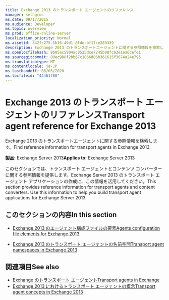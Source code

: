 ```yaml
---
title: Exchange 2013 のトランスポート エージェントのリファレンス
manager: sethgros
ms.date: 09/17/2015
ms.audience: Developer
ms.topic: overview
ms.prod: office-online-server
localization_priority: Normal
ms.assetid: 342fc275-5b16-49d1-8fde-bf17ce289339
description: Exchange 2013 のトランスポートエージェントに関する参照情報を検索します。
ms.openlocfilehash: 8b05ac5904ac0525dce7245b98fc63e1ea6cefe1
ms.sourcegitcommit: 88ec988f2bb67c1866d06b361615f3674a24e795
ms.translationtype: MT
ms.contentlocale: ja-JP
ms.lasthandoff: 06/03/2020
ms.locfileid: "44461780"
---
```

# <a name="transport-agent-reference-for-exchange-2013"></a><span data-ttu-id="c92e3-103">Exchange 2013 のトランスポート エージェントのリファレンス</span><span class="sxs-lookup"><span data-stu-id="c92e3-103">Transport agent reference for Exchange 2013</span></span>

<span data-ttu-id="c92e3-104">Exchange 2013 のトランスポートエージェントに関する参照情報を検索します。</span><span class="sxs-lookup"><span data-stu-id="c92e3-104">Find reference information for transport agents in Exchange 2013.</span></span>
  
<span data-ttu-id="c92e3-105">**製品:** Exchange Server 2013</span><span class="sxs-lookup"><span data-stu-id="c92e3-105">**Applies to:** Exchange Server 2013</span></span> 
  
<span data-ttu-id="c92e3-p101">このセクションでは、トランスポート エージェントとコンテンツ コンバーターに関する参照情報を提供します。Exchange Server 2013 のトランスポート エージェント アプリケーションの作成に、この情報を活用してください。</span><span class="sxs-lookup"><span data-stu-id="c92e3-p101">This section provides reference information for transport agents and content converters. Use this information to help you build transport agent applications for Exchange Server 2013.</span></span>
  
## <a name="in-this-section"></a><span data-ttu-id="c92e3-108">このセクションの内容</span><span class="sxs-lookup"><span data-stu-id="c92e3-108">In this section</span></span>

- [<span data-ttu-id="c92e3-109">Exchange 2013 のエージェント構成ファイルの要素</span><span class="sxs-lookup"><span data-stu-id="c92e3-109">Agents configuration file elements for Exchange 2013</span></span>](agents-configuration-file-elements-for-exchange-2013.md)
    
- [<span data-ttu-id="c92e3-110">Exchange 2013 のトランスポート エージェントの名前空間</span><span class="sxs-lookup"><span data-stu-id="c92e3-110">Transport agent namespaces in Exchange 2013</span></span>](transport-agent-namespaces-in-exchange-2013.md)
    
## <a name="see-also"></a><span data-ttu-id="c92e3-111">関連項目</span><span class="sxs-lookup"><span data-stu-id="c92e3-111">See also</span></span>

- [<span data-ttu-id="c92e3-112">Exchange のトランスポート エージェント</span><span class="sxs-lookup"><span data-stu-id="c92e3-112">Transport agents in Exchange</span></span>](transport-agents-in-exchange-2013.md)
- [<span data-ttu-id="c92e3-113">Exchange 2013 におけるトランスポート エージェントの概念</span><span class="sxs-lookup"><span data-stu-id="c92e3-113">Transport agent concepts in Exchange 2013</span></span>](transport-agent-concepts-in-exchange-2013.md)

